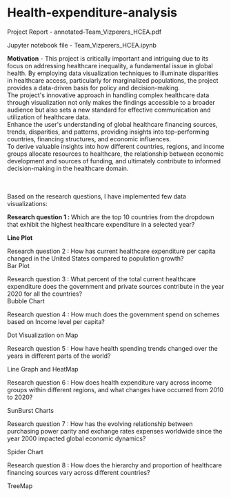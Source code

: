 # Health-expenditure-analysis

Project Report - annotated-Team_Vizperers_HCEA.pdf

Jupyter notebook file - Team_Vizperers_HCEA.ipynb

<b>Motivation</b> - 
This project is critically important and intriguing due to its focus on addressing healthcare inequality, a fundamental issue in global health. By employing data visualization techniques to illuminate disparities in healthcare access, particularly for marginalized populations, the project provides a data-driven basis for policy and decision-making. <br> The project's innovative approach in handling complex healthcare data through visualization not only makes the findings accessible to a broader audience but also sets a new standard for effective communication and utilization of healthcare data.<br>
Enhance the user's understanding of global healthcare financing sources, trends, disparities, and patterns, providing insights into top-performing countries, financing structures, and economic influences. <br>
To derive valuable insights into how different countries, regions, and income groups allocate resources to healthcare, the relationship between economic development and sources of funding, and ultimately contribute to informed decision-making in the healthcare domain. <br> <br> <br>

Based on the research questions, I have implemented few data visualizations: <br>

<strong>Research question 1 :  </strong>Which are the top 10 countries from the dropdown that exhibit the highest
healthcare expenditure in a selected year? <br>

<b>Line Plot </b><br>


Research question 2 : How has current healthcare expenditure per capita changed in the United States compared to population growth? <br>
Bar Plot <br>


Research question 3 : What percent of the total current healthcare expenditure does the government and private sources contribute in the year 2020 for all the countries? <br>
Bubble Chart <br>

Research question 4 : How much does the government spend on schemes based on Income level per capita? <br>

Dot Visualization on Map <br>


Research question 5 : How have health spending trends changed over the years in different parts of the world? <br>

Line Graph and HeatMap <br>

Research question 6 : How does health expenditure vary across income groups within different regions, and what changes have occurred from 2010 to 2020? <br>

SunBurst Charts <br>

Research question 7 : How has the evolving relationship between purchasing power parity and exchange rates expenses worldwide since the year 2000 impacted global economic dynamics? <br>

Spider Chart <br>

Research question 8 : How does the hierarchy and proportion of healthcare financing sources vary across different countries? <br>

TreeMap <br>










